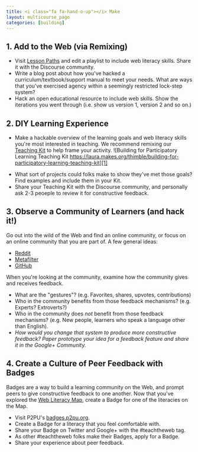 ```yaml
---
title: <i class="fa fa-hand-o-up"></i> Make
layout: multicourse_page
categories: [building]
---
```


## 1. Add to the Web (via Remixing)

* Visit [Lesson Paths](http://www.lessonpaths.com/categories/browsePlaylists/academic) and edit a playlist to include web literacy skills. Share it with the Discourse community. 
* Write a blog post about how you've hacked a curriculum/textbook/support manual to meet your needs. What are ways that you've exercised agency within a seemingly restricted lock-step system?
* Hack an open educational resource to include web skills. Show the iterations you went through (i.e. show us version 1, version 2 and so on.)

## 2. DIY Learning Experience

* Make a hackable overview of the learning goals and web literacy skills you're most interested in teaching. We recommend remixing our [Teaching Kit](https://laura.makes.org/thimble/building-for-participatory-learning-teaching-kit) to help frame your activity.
![Building for Participatory Learning Teaching Kit https://laura.makes.org/thimble/building-for-participatory-learning-teaching-kit][1]

[1]: http://i.imgur.com/hooWv49.png
* What sort of projects could folks make to show they've met those goals? Find examples and include them in your Kit.
* Share your Teaching Kit with the Discourse community, and personally ask 2-3 peoeple to review it for constructive feedback.

## 3. Observe a Community of Learners (and hack it!)

Go out into the wild of the Web and find an online community, or focus on an online community that you are part of. A few general ideas:

* [Reddit](http://www.reddit.com/)
* [Metafilter](http://www.metafilter.com/)
* [GitHub](https://github.com/)

When you're looking at the community, examine how the community gives and receives feedback. 

* What are the "gestures"? (e.g. Favorites, shares, upvotes, contributions)
* Who in the community benefits from those feedback mechanisms? (e.g. Experts? Extroverts?)
* Who in the community does *not* benefit from those feedback mechanisms? (e.g. New people, learners who speak a language other than English).
* *How would you change that system to produce more constructive feedback? Paper prototype your idea for a feedback feature and share it in the Google+ Community.*


## 4. Create a Culture of Peer Feedback with Badges
Badges are a way to build a learning community on the Web, and prompt peers to give constructive feedback to one another. Now that you've explored the [Web Literacy Map](https://wiki.mozilla.org/Webmaker/WebLiteracyMap), create a Badge for one of the literacies on the Map.

* Visit P2PU's [badges.p2pu.org](http://badges.p2pu.org/).
* Create a Badge for a literacy that you feel comfortable with.
* Share your Badge on Twitter and Google+ with the #teachtheweb tag.
* As other #teachtheweb folks make their Badges, apply for a Badge.
* Share your experience about peer feedback.
